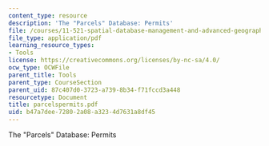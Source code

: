 ```yaml
---
content_type: resource
description: 'The "Parcels" Database: Permits'
file: /courses/11-521-spatial-database-management-and-advanced-geographic-information-systems-spring-2003/b47a7dee72802a08a3234d7631a8df45_parcelspermits.pdf
file_type: application/pdf
learning_resource_types:
- Tools
license: https://creativecommons.org/licenses/by-nc-sa/4.0/
ocw_type: OCWFile
parent_title: Tools
parent_type: CourseSection
parent_uid: 87c407d0-3723-a739-8b34-f71fccd3a448
resourcetype: Document
title: parcelspermits.pdf
uid: b47a7dee-7280-2a08-a323-4d7631a8df45
---
```

The "Parcels" Database: Permits
